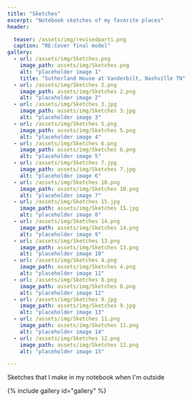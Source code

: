 ```yaml
---
title: "Sketches"
excerpt: "Notebook sketches of my favorite places"
header:

  teaser: /assets/img/revisedparti.png
  caption: "RE:Cover final model"
gallery:
  - url: /assets/img/Sketches.png
    image_path: assets/img/Sketches.png
    alt: "placeholder image 1"
    title: "Sutherland House at Vanderbilt, Nashville TN"
  - url: /assets/img/Sketches 2.png
    image_path: assets/img/Sketches 2.png
    alt: "placeholder image 2"
  - url: /assets/img/Sketches 3.jpg
    image_path: assets/img/Sketches 3.jpg
    alt: "placeholder image 3"
  - url: /assets/img/Sketches 5.png
    image_path: assets/img/Sketches 5.png
    alt: "placeholder image 4"
  - url: /assets/img/Sketches 6.png
    image_path: assets/img/Sketches 6.png
    alt: "placeholder image 5"
  - url: /assets/img/Sketches 7.jpg
    image_path: assets/img/Sketches 7.jpg
    alt: "placeholder image 6"
  - url: /assets/img/Sketches 10.png
    image_path: assets/img/Sketches 10.png
    alt: "placeholder image 7"
  - url: /assets/img/Sketches 15.jpg
    image_path: assets/img/Sketches 15.jpg
    alt: "placeholder image 8"
  - url: /assets/img/Sketches 14.png
    image_path: assets/img/Sketches 14.png
    alt: "placeholder image 9"
  - url: /assets/img/Sketches 13.png
    image_path: assets/img/Sketches 13.png
    alt: "placeholder image 10"
  - url: /assets/img/Sketches 4.png
    image_path: assets/img/Sketches 4.png
    alt: "placeholder image 11"
  - url: /assets/img/Sketches 8.png
    image_path: assets/img/Sketches 8.png
    alt: "placeholder image 12"
  - url: /assets/img/Sketches 9.jpg
    image_path: assets/img/Sketches 9.jpg
    alt: "placeholder image 13"
  - url: /assets/img/Sketches 11.png
    image_path: assets/img/Sketches 11.png
    alt: "placeholder image 14"
  - url: /assets/img/Sketches 12.png
    image_path: assets/img/Sketches 12.png
    alt: "placeholder image 15"

---
```


Sketches that I make in my notebook when I'm outside

{% include gallery id="gallery" %}
